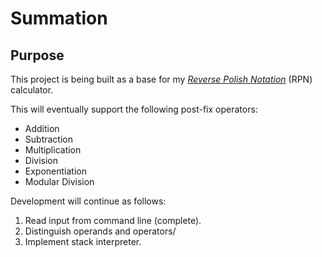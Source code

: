 # Summation

## Purpose

This project is being built as a base for my [*Reverse Polish Notation*](https://en.wikipedia.org/wiki/Reverse_Polish_notation) (RPN) calculator. 

This will eventually support the following post-fix operators:

* Addition
* Subtraction
* Multiplication
* Division
* Exponentiation
* Modular Division

Development will continue as follows:

1. Read input from command line (complete).
2. Distinguish operands and operators/
3. Implement stack interpreter.
